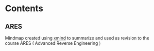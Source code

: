 # Contents

## ARES 

Mindmap created using [xmind](https://xmind.app/download/) to summarize and used as revision to the course ARES ( Advanced Reverse Engineering )


